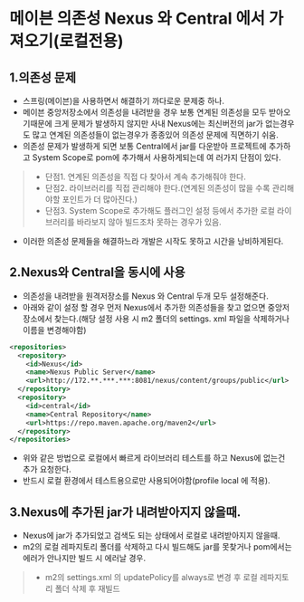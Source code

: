 # 메이븐 의존성 Nexus 와 Central 에서 가져오기(로컬전용) 

## 1.의존성 문제
- 스프링(메이븐)을 사용하면서 해결하기 까다로운 문제중 하나.
- 메이븐 중앙저장소에서 의존성을 내려받을 경우 보통 연계된 의존성을 모두 받아오기때문에 크게 문제가 발생하지 않지만 사내 Nexus에는 최신버전의 jar가 없는경우도 많고 연계된 의존성들이 없는경우가 종종있어 의존성 문제에 직면하기 쉬움.
- 의존성 문제가 발생하게 되면 보통 Central에서 jar를 다운받아 프로젝트에 추가하고 System Scope로 pom에 추가해서 사용하게되는데 여 러가지 단점이 있다.
> - 단점1. 연계된 의존성을 직접 다 찾아서 계속 추가해줘야 한다.
> - 단점2. 라이브러리를 직접 관리해야 한다.(연계된 의존성이 많을 수록 관리해야할 포인트가 더 많아진다.)
> - 단점3. System Scope로 추가해도 플러그인 설정 등에서 추가한 로컬 라이브러리를 바라보지 않아 빌드조차 못하는 경우가 있음.
- 이러한 의존성 문제들을 해결하느라 개발은 시작도 못하고 시간을 낭비하게된다.

## 2.Nexus와 Central을 동시에 사용
- 의존성을 내려받을 원격저장소를 Nexus 와 Central 두개 모두 설정해준다.
- 아래와 같이 설정 할 경우 먼저 Nexus에서 추가한 의존성들을 찾고 없으면 중앙저장소에서 찾는다.(해당 설정 사용 시 m2 폴더의 settings. xml 파일을 삭제하거나 이름을 변경해야함)
```xml
<repositories>
  <repository>
    <id>Nexus</id>
    <name>Nexus Public Server</name> 
    <url>http://172.**.***.***:8081/nexus/content/groups/public</url>
  </repository>
  <repository>
    <id>central</id>
    <name>Central Repository</name>
    <url>https://repo.maven.apache.org/maven2</url> 
  </repository>
</repositories>
```
- 위와 같은 방법으로 로컬에서 빠르게 라이브러리 테스트를 하고 Nexus에 없는건 추가 요청한다.
- 반드시 로컬 환경에서 테스트용으로만 사용되어야함(profile local 에 적용).

## 3.Nexus에 추가된 jar가 내려받아지지 않을때.
- Nexus에 jar가 추가되었고 검색도 되는 상태에서 로컬로 내려받아지지 않을때.
- m2의 로컬 레파지토리 폴더를 삭제하고 다시 빌드해도 jar를 못찾거나 pom에서는 에러가 안나지만 빌드 시 에러날 경우.
> - m2의 settings.xml 의 updatePolicy를 always로 변경 후 로컬 레파지토리 폴더 삭제 후 재빌드
